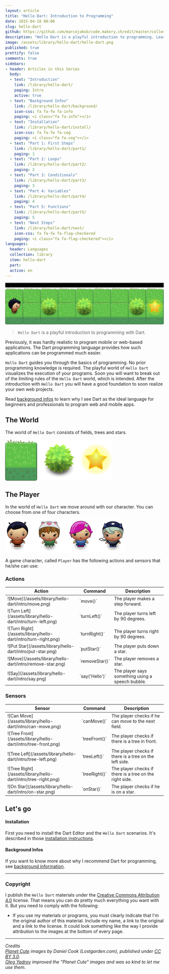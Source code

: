 ```yaml
---
layout: article
title: "Hello Dart: Introduction to Programming"
date: 2015-04-18 00:00
slug: hello-dart
github: https://github.com/marcojakob/code.makery.ch/edit/master/collections/library/hello-dart-en.md
description: "Hello Dart is a playful introduction to programming. Learn the basics of programming with the awesome Dart language."
image: /assets/library/hello-dart/hello-dart.png
published: true
prettify: false
comments: true
sidebars:
- header: Articles in this Series
  body:
  - text: "Introduction"
    link: /library/hello-dart/
    paging: Intro
    active: true
  - text: "Background Infos"
    link: /library/hello-dart/background/
    icon-css: fa fa-fw fa-info
    paging: <i class="fa fa-info"></i>
  - text: "Installation"
    link: /library/hello-dart/install/
    icon-css: fa fa-fw fa-cog
    paging: <i class="fa fa-cog"></i>
  - text: "Part 1: First Steps"
    link: /library/hello-dart/part1/
    paging: 1
  - text: "Part 2: Loops"
    link: /library/hello-dart/part2/
    paging: 2
  - text: "Part 3: Conditionals"
    link: /library/hello-dart/part3/
    paging: 3
  - text: "Part 4: Variables"
    link: /library/hello-dart/part4/
    paging: 4
  - text: "Part 5: Functions"
    link: /library/hello-dart/part5/
    paging: 5
  - text: "Next Steps"
    link: /library/hello-dart/next/
    icon-css: fa fa-fw fa-flag-checkered
    paging: <i class="fa fa-flag-checkered"></i>
languages:
  header: Languages
  collection: library
  item: hello-dart
  part:
  active: en
---
```


![Hello Dart](/assets/library/hello-dart/hello-dart-animation.gif)

> `Hello Dart` is a playful introduction to programming with Dart.

Previously, it was hardly realistic to program mobile or web-based applications. The Dart programming language provides how such applications can be programmed much easier.

`Hello Dart` guides you through the basics of programming. No prior programming knowledge is required. The playful world of `Hello Dart` visualizes the execution of your programs. Soon you will want to break out of the limiting rules of the `Hello Dart` world, which is intended. After the introduction with `Hello Dart` you will have a good foundation to soon realize your own web projects.

<div class="alert alert-info">
  Read <a class="alert-link" href="/library/hello-dart/background/">background infos</a> to learn why I see Dart as the ideal language for beginners and professionals to program web and mobile apps.
</div>


## The World

The world of `Hello Dart` consists of fields, trees and stars.

![Elements](/assets/library/hello-dart/intro/elements.png)


## The Player

In the world of `Hello Dart` we move around with our character. You can choose from one of four characters.

![Characters](/assets/library/hello-dart/intro/characters.png)

A game character, called `Player` has the following actions and sensors that he/she can use:


### Actions

<table class="table">
  <thead>
    <tr>
      <th>Action</th>
      <th>Command</th>
      <th>Description</th>
    </tr>
  </thead>
  <tbody>
    <tr>
      <td style="vertical-align:middle">![Move](/assets/library/hello-dart/intro/move.png)</td>
      <td style="vertical-align:middle">`move()`</td>
      <td style="vertical-align:middle">The player makes a step forward.</td>
    </tr>
    <tr>
      <td style="vertical-align:middle">![Turn Left](/assets/library/hello-dart/intro/turn-left.png)</td>
      <td style="vertical-align:middle">`turnLeft()`</td>
      <td style="vertical-align:middle">The player turns left by 90 degrees.</td>
    </tr>
    <tr>
      <td style="vertical-align:middle">![Turn Right](/assets/library/hello-dart/intro/turn-right.png)</td>
      <td style="vertical-align:middle">`turnRight()`</td>
      <td style="vertical-align:middle">The player turns right by 90 degrees.</td>
    </tr>
    <tr>
      <td style="vertical-align:middle">![Put Star](/assets/library/hello-dart/intro/put-star.png)</td>
      <td style="vertical-align:middle">`putStar()`</td>
      <td style="vertical-align:middle">The player puts down a star.</td>
    </tr>
    <tr>
      <td style="vertical-align:middle">![Move](/assets/library/hello-dart/intro/remove-star.png)</td>
      <td style="vertical-align:middle">`removeStar()`</td>
      <td style="vertical-align:middle">The player removes a star.</td>
    </tr>
    <tr>
      <td style="vertical-align:middle">![Say](/assets/library/hello-dart/intro/say.png)</td>
      <td style="vertical-align:middle; ">`say('Hello')`</td>
      <td style="vertical-align:middle">The player says something using a speech bubble.</td>
    </tr>
  </tbody>
</table>


### Sensors

<table class="table">
  <thead>
    <tr>
      <th>Sensor</th>
      <th>Command</th>
      <th>Description</th>
    </tr>
  </thead>
  <tbody>
    <tr>
      <td style="vertical-align:middle">![Can Move](/assets/library/hello-dart/intro/can-move.png)</td>
      <td style="vertical-align:middle">`canMove()`</td>
      <td style="vertical-align:middle">The player checks if he can move to the next field.</td>
    </tr>
    <tr>
      <td style="vertical-align:middle">![Tree Front](/assets/library/hello-dart/intro/tree-front.png)</td>
      <td style="vertical-align:middle">`treeFront()`</td>
      <td style="vertical-align:middle">The player checks if there is a tree in front.</td>
    </tr>
    <tr>
      <td style="vertical-align:middle">![Tree Left](/assets/library/hello-dart/intro/tree-left.png)</td>
      <td style="vertical-align:middle">`treeLeft()`</td>
      <td style="vertical-align:middle">The player checks if there is a tree on the left side.</td>
    </tr>
    <tr>
      <td style="vertical-align:middle">![Tree Right](/assets/library/hello-dart/intro/tree-right.png)</td>
      <td style="vertical-align:middle">`treeRight()`</td>
      <td style="vertical-align:middle">The player checks if there is a tree on the right side.</td>
    </tr>
    <tr>
      <td style="vertical-align:middle">![On Star](/assets/library/hello-dart/intro/on-star.png)</td>
      <td style="vertical-align:middle">`onStar()`</td>
      <td style="vertical-align:middle">The player checks if he is on a star.</td>
    </tr>
  </tbody>
</table>


## Let's go

#### Installation

First you need to install the Dart Editor and the `Hello Dart` scenarios. It's described in those [installation instructions](/library/hello-dart/install/).


#### Background Infos

If you want to know more about why I recommend Dart for programming, see [background information](/library/hello-dart/background/).


***

### Copyright

I publish the `Hello Dart` materials under the [Creative Commons Attribution 4.0](http://creativecommons.org/licenses/by/4.0/) license. That means you can do pretty much everything you want with it. But you need to comply with the following:

* If you use my materials or programs, you must clearly indicate that I'm the original author of this material. Include my name, a link to the original and a link to the license. It could look something like the way I provide attribution to the images at the bottom of every page.


***

*Credits*<br>
<em class="small">
  [Planet Cute](http://www.lostgarden.com/2007/05/dancs-miraculously-flexible-game.html) images by Daniel Cook (Lostgarden.com), published under [CC BY 3.0](http://creativecommons.org/licenses/by/3.0/us/).<br>
[Oleg Yadrov](https://www.linkedin.com/in/olegyadrov) improved the "Planet Cute" images and was so kind to let me use them.
</em>